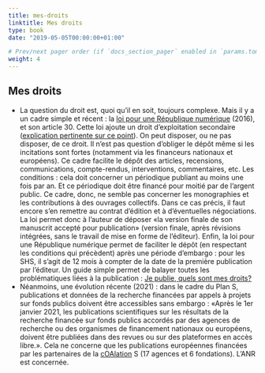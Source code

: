 ```yaml
---
title: mes-droits
linktitle: Mes droits
type: book
date: "2019-05-05T00:00:00+01:00"

# Prev/next pager order (if `docs_section_pager` enabled in `params.toml`)
weight: 4
---
```

## Mes droits

- La question du droit est, quoi qu’il en soit, toujours complexe. Mais il y a un cadre
    simple et récent : la [loi pour une République numérique](https://www.legifrance.gouv.fr/jorf/article_jo/JORFARTI000033202841) (2016), et son article 30.
    Cette loi ajoute un droit d’exploitation secondaire ([explication pertinente sur ce
    point](https://scinfolex.com/2016/10/31/open-access-quelles-incidences-de-la-loi-republique-numerique/)). On peut disposer, ou ne pas disposer, de ce droit. Il n’est pas question
    d’obliger le dépôt même si les incitations sont fortes (notamment via les financeurs
    nationaux et européens). Ce cadre facilite le dépôt des articles, recensions,
    communications, compte-rendus, interventions, commentaires, etc. Les conditions :
    cela doit concerner un périodique publiant au moins une fois par an. Et ce
    périodique doit être financé pour moitié par de l’argent public. Ce cadre, donc, ne
    semble pas concerner les monographies et les contributions à des ouvrages
    collectifs. Dans ce cas précis, il faut encore s’en remettre au contrat d’édition et à
    d’éventuelles négociations. La loi permet donc à l’auteur de déposer «la version
    finale de son manuscrit accepté pour publication» (version finale, après révisions
    intégrées, sans le travail de mise en forme de l’éditeur). Enfin, la loi pour une
    République numérique permet de faciliter le dépôt (en respectant les conditions qui
    précèdent) après une période d’embargo : pour les SHS, il s’agit de 12 mois à
    compter de la date de la première publication par l’éditeur. Un guide simple permet
    de balayer toutes les problématiques liées à la publication : [Je publie, quels sont mes
    droits?](https://www.ouvrirlascience.fr/je-publie-quels-sont-mes-droits/)
- Néanmoins, une évolution récente (2021) : dans le cadre du Plan S, publications et
    données de la recherche financées par appels à projets sur fonds publics doivent être
    accessibles sans embargo : «Après le 1er janvier 2021, les publications scientifiques
    sur les résultats de la recherche financée sur fonds publics accordés par des agences
    de recherche ou des organismes de financement nationaux ou européens, doivent
    être publiées dans des revues ou sur des plateformes en accès libre.». Cela ne
    concerne que les publications européennes financées par les partenaires de la
    [cOAlation](https://www.coalition-s.org/organisations/) S (17 agences et 6 fondations). L’ANR est concernée.